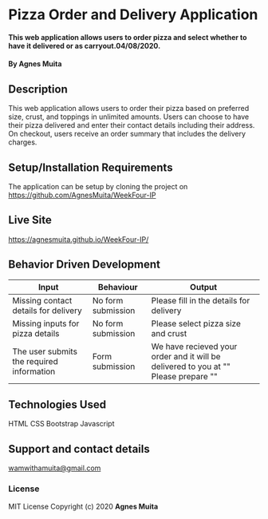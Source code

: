 # Pizza Order and Delivery Application 
#### This web application allows users to order pizza and select whether to have it delivered or as carryout.04/08/2020.
#### By **Agnes Muita**
## Description
This web application allows users to order their pizza based on preferred size, crust, and toppings in unlimited amounts. Users can choose to have their pizza delivered and enter their contact details including their address. On checkout, users receive an order summary that includes the delivery charges.
## Setup/Installation Requirements
The application can be setup by cloning the project on https://github.com/AgnesMuita/WeekFour-IP
## Live Site
https://agnesmuita.github.io/WeekFour-IP/

## Behavior Driven Development
| Input            | Behaviour                         | Output                        |
| ------------------- | ----------------------------- | ----------------------------- |
| Missing contact details for delivery | No form submission| Please fill in the details for delivery |
| Missing inputs for pizza details  | No form submission | Please select pizza size and crust |
| The user submits the required information | Form submission| We have recieved your order and it will be delivered to you at "" Please prepare ""|

## Technologies Used
HTML
CSS
Bootstrap
Javascript
## Support and contact details
wamwithamuita@gmail.com
### License
MIT License Copyright (c) 2020 **Agnes Muita**
